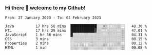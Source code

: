 ### Hi there 👋 welcome to my Github! 

<!--START_SECTION:waka-->

```text
From: 27 January 2023 - To: 03 February 2023

Java          17 hrs 58 mins  ████████████░░░░░░░░░░░░░   48.30 %
FTL           17 hrs 29 mins  ███████████▓░░░░░░░░░░░░░   47.01 %
JavaScript    1 hr 36 mins    █░░░░░░░░░░░░░░░░░░░░░░░░   04.31 %
CSS           3 mins          ░░░░░░░░░░░░░░░░░░░░░░░░░   00.15 %
Properties    2 mins          ░░░░░░░░░░░░░░░░░░░░░░░░░   00.12 %
HTML          1 min           ░░░░░░░░░░░░░░░░░░░░░░░░░   00.08 %
```

<!--END_SECTION:waka-->
